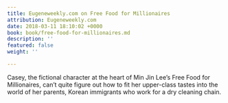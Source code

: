 ```yaml
---
title: Eugeneweekly.com on Free Food for Millionaires
attribution: Eugeneweekly.com
date: 2018-03-11 18:10:02 +0000
book: book/free-food-for-millionaires.md
description: ''
featured: false
weight: ''

---
```

Casey, the fictional character at the heart of Min Jin Lee’s Free Food for Millionaires, can’t quite figure out how to fit her upper-class tastes into the world of her parents, Korean immigrants who work for a dry cleaning chain.